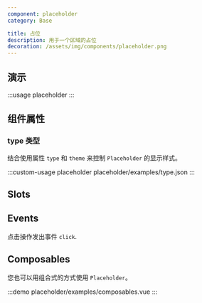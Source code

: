 ```yaml
---
component: placeholder
category: Base

title: 占位
description: 用于一个区域的占位
decoration: /assets/img/components/placeholder.png
---
```


## 演示

:::usage placeholder
:::

## 组件属性

### type 类型

结合使用属性 `type` 和 `theme` 来控制 `Placeholder` 的显示样式。

:::custom-usage placeholder
placeholder/examples/type.json
:::

## Slots
<!-- 提供插槽 `default` 和 `content` 来定义按钮内容。
并在按钮内容周围插入`prefix` 和 `suffix`。 -->

<!-- :::demo
button/examples/slot.vue
::: -->

## Events
点击操作发出事件 `click`.
<!-- :::demo
button/examples/event.vue
::: -->

## Composables

您也可以用组合式的方式使用 `Placeholder`。

:::demo
placeholder/examples/composables.vue
:::
